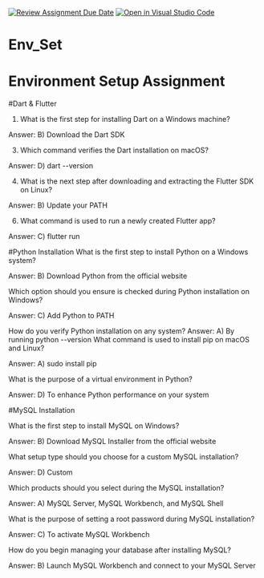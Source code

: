 [![Review Assignment Due Date](https://classroom.github.com/assets/deadline-readme-button-22041afd0340ce965d47ae6ef1cefeee28c7c493a6346c4f15d667ab976d596c.svg)](https://classroom.github.com/a/vnsr1XuU)
[![Open in Visual Studio Code](https://classroom.github.com/assets/open-in-vscode-2e0aaae1b6195c2367325f4f02e2d04e9abb55f0b24a779b69b11b9e10269abc.svg)](https://classroom.github.com/online_ide?assignment_repo_id=15631636&assignment_repo_type=AssignmentRepo)
# Env_Set

# Environment Setup Assignment

#Dart & Flutter

1. What is the first step for installing Dart on a Windows machine?
   
Answer:
B) Download the Dart SDK

3. Which command verifies the Dart installation on macOS?
   
Answer:
D) dart --version

4. What is the next step after downloading and extracting the Flutter SDK on Linux?
   
Answer:
B) Update your PATH

6. What command is used to run a newly created Flutter app?
   
Answer:
C) flutter run

#Python Installation
What is the first step to install Python on a Windows system?

Answer:
B) Download Python from the official website

Which option should you ensure is checked during Python installation on Windows?

Answer:
C) Add Python to PATH

How do you verify Python installation on any system?
Answer:
A) By running python --version
What command is used to install pip on macOS and Linux?

Answer:
A) sudo install pip

What is the purpose of a virtual environment in Python?

Answer:
D) To enhance Python performance on your system

#MySQL Installation

What is the first step to install MySQL on Windows?

Answer:
B) Download MySQL Installer from the official website

What setup type should you choose for a custom MySQL installation?

Answer:
D) Custom

Which products should you select during the MySQL installation?

Answer:
A) MySQL Server, MySQL Workbench, and MySQL Shell

What is the purpose of setting a root password during MySQL installation?

Answer:
C) To activate MySQL Workbench

How do you begin managing your database after installing MySQL?

Answer:
B) Launch MySQL Workbench and connect to your MySQL Server
